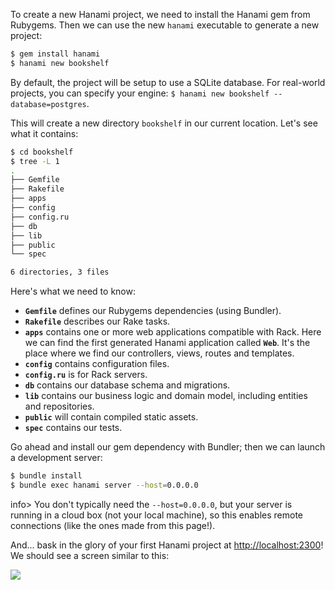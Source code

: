 To create a new Hanami project, we need to install the Hanami gem from Rubygems. Then we can use the new `hanami` executable to generate a new project:
    
 ```sh   
$ gem install hanami
$ hanami new bookshelf
```

By default, the project will be setup to use a SQLite database. For real-world projects, you can specify your engine: `$ hanami new bookshelf --database=postgres`.

This will create a new directory `bookshelf` in our current location. Let's see what it contains:
    
```sh    
$ cd bookshelf
$ tree -L 1
.
├── Gemfile
├── Rakefile
├── apps
├── config
├── config.ru
├── db
├── lib
├── public
└── spec

6 directories, 3 files
```

Here's what we need to know:

* **`Gemfile`** defines our Rubygems dependencies (using Bundler).
* **`Rakefile`** describes our Rake tasks.
* **`apps`** contains one or more web applications compatible with Rack. Here we can find the first generated Hanami application called **`Web`**. It's the place where we find our controllers, views, routes and templates.
* **`config`** contains configuration files.
* **`config.ru`** is for Rack servers.
* **`db`** contains our database schema and migrations.
* **`lib`** contains our business logic and domain model, including entities and repositories.
* **`public`** will contain compiled static assets.
* **`spec`** contains our tests.

Go ahead and install our gem dependency with Bundler; then we can launch a development server:

```sh
$ bundle install
$ bundle exec hanami server --host=0.0.0.0
```

info> You don't typically need the `--host=0.0.0.0`, but your server is running in a cloud box (not your local machine), so this enables remote connections (like the ones made from this page!).

And... bask in the glory of your first Hanami project at [http://localhost:2300]({{localhost:2300}})! We should see a screen similar to this:

![](https://storage.googleapis.com/codevolve-assets/internal/courses/Hanami/welcome-page.png)
